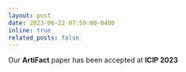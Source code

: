 ```yaml
---
layout: post
date: 2023-06-22 07:59:00-0400
inline: true
related_posts: false
---
```


Our **ArtiFact** paper has been accepted at **ICIP 2023**
